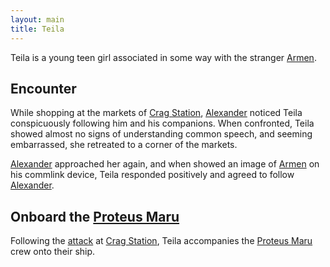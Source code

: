 ```yaml
---
layout: main
title: Teila
---
```


Teila is a young teen girl associated in some way with the stranger [Armen](armen).

## Encounter

While shopping at the markets of [Crag Station](crag#crag-station), [Alexander](alexander-flintlock) noticed Teila conspicuously following him and his companions. When confronted, Teila showed almost no signs of understanding common speech, and seeming embarrassed, she retreated to a corner of the markets.

[Alexander](alexander-flintlock) approached her again, and when showed an image of [Armen](armen) on his commlink device, Teila responded positively and agreed to follow [Alexander](alexander-flintlock).

## Onboard the [Proteus Maru](proteus-maru)

Following the [attack](crag#attack) at [Crag Station](crag#crag-station), Teila accompanies the [Proteus Maru](proteus-maru) crew onto their ship.
